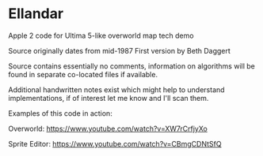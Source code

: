 # Ellandar
Apple 2 code for Ultima 5-like overworld map tech demo

Source originally dates from mid-1987
First version by Beth Daggert

Source contains essentially no comments, information on algorithms 
will be found in separate co-located files if available.

Additional handwritten notes exist which might help to understand implementations, 
if of interest let me know and I'll scan them.

Examples of this code in action:

Overworld: https://www.youtube.com/watch?v=XW7rCrfjyXo

Sprite Editor: https://www.youtube.com/watch?v=CBmgCDNtSfQ

